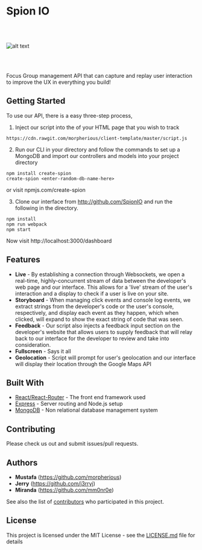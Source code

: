 # Spion IO 
<br/><br/>

![alt text](https://github.com/TeamMJM/SpionIO/blob/master/public/demo.gif)

<br/><br/>

Focus Group management API that can capture and replay user interaction to improve the UX in everything you build!

## Getting Started

To use our API, there is a easy three-step process,
1. Inject our script into the <head> of your HTML page that you wish to track

```
https://cdn.rawgit.com/morpherious/client-template/master/script.js
```

2. Run our CLI in your directory and follow the commands to set up a MongoDB and import our controllers and models into your project directory

```
npm install create-spion
create-spion <enter-random-db-name-here>
```
or visit npmjs.com/create-spion

3. Clone our interface from http://github.com/SpionIO and run the following in the directory.

```
npm install
npm run webpack
npm start
```
Now visit http://localhost:3000/dashboard

## Features

* **Live** -
By establishing a connection through Websockets, we open a real-time, highly-concurrent stream of data between the developer's             web page and our interface. This allows for a 'live' stream of the user's interaction and a display to check if a user is live             on your site.
* **Storyboard** -
When managing click events and console log events, we extract strings from the developer's code or the user's console,                     respectively, and display each event as they happen, which when clicked, will expand to show the exact string of code that                 was seen.
* **Feedback** -
Our script also injects a feedback input section on the developer's website that allows users to supply feedback that will                 relay back to our interface for the developer to review and take into consideration.
* **Fullscreen** -
Says it all
* **Geolocation** -
Script will prompt for user's geolocation and our interface will display their location through the Google Maps API

## Built With

* [React/React-Router](https://facebook.github.io/react/) - The front end framework used
* [Express](https://expressjs.com/) - Server routing and Node.js setup
* [MongoDB](https://www.mongodb.com/) - Non relational database management system

## Contributing

Please check us out and submit issues/pull requests.

## Authors

* **Mustafa** (https://github.com/morpherious)
* **Jerry** (https://github.com/j3rryj)
* **Miranda** (https://github.com/mm0nr0e)

See also the list of [contributors](https://github.com/your/project/contributors) who participated in this project.

## License

This project is licensed under the MIT License - see the [LICENSE.md](LICENSE.md) file for details
